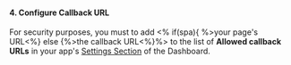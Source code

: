 #### 4. Configure Callback URL

For security purposes, you must to add <% if(spa){ %>your page's URL<%} else {%>the callback URL<%}%> to the list of **Allowed callback URLs** in your app's [Settings Section](${manage_url}/#/applications) of the Dashboard.
